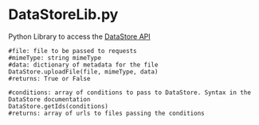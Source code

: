 # DataStoreLib.py

Python Library to access the [DataStore API](https://github.com/cyberpirate/DataStore)

    #file: file to be passed to requests
    #mimeType: string mimeType
    #data: dictionary of metadata for the file
    DataStore.uploadFile(file, mimeType, data)
    #returns: True or False

    #conditions: array of conditions to pass to DataStore. Syntax in the DataStore documentation
    DataStore.getIds(conditions)
    #returns: array of urls to files passing the conditions